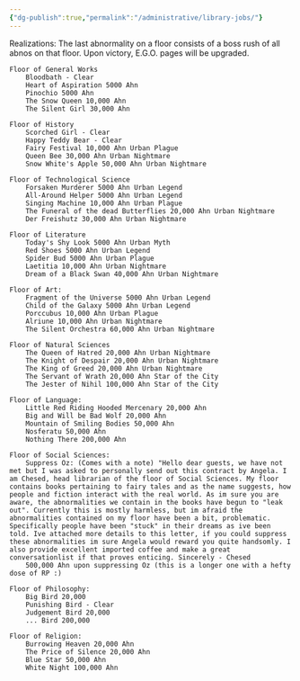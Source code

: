 ```yaml
---
{"dg-publish":true,"permalink":"/administrative/library-jobs/"}
---
```


Realizations: The last abnormality on a floor consists of a boss rush of all abnos on that floor. Upon victory, E.G.O. pages will be upgraded.

	Floor of General Works
		Bloodbath - Clear
		Heart of Aspiration 5000 Ahn
		Pinochio 5000 Ahn
		The Snow Queen 10,000 Ahn
		The Silent Girl 30,000 Ahn 
		
	Floor of History
		Scorched Girl - Clear
		Happy Teddy Bear - Clear
		Fairy Festival 10,000 Ahn Urban Plague
		Queen Bee 30,000 Ahn Urban Nightmare
		Snow White's Apple 50,000 Ahn Urban Nightmare
		
	Floor of Technological Science
		Forsaken Murderer 5000 Ahn Urban Legend
		All-Around Helper 5000 Ahn Urban Legend
		Singing Machine 10,000 Ahn Urban Plague
		The Funeral of the dead Butterflies 20,000 Ahn Urban Nightmare
		Der Freishutz 30,000 Ahn Urban Nightmare
		
	Floor of Literature
		Today's Shy Look 5000 Ahn Urban Myth
		Red Shoes 5000 Ahn Urban Legend
		Spider Bud 5000 Ahn Urban Plague
		Laetitia 10,000 Ahn Urban Nightmare
		Dream of a Black Swan 40,000 Ahn Urban Nightmare
		
	Floor of Art:
		Fragment of the Universe 5000 Ahn Urban Legend
		Child of the Galaxy 5000 Ahn Urban Legend
		Porccubus 10,000 Ahn Urban Plague
		Alriune 10,000 Ahn Urban Nightmare
		The Silent Orchestra 60,000 Ahn Urban Nightmare
		
	Floor of Natural Sciences
		The Queen of Hatred 20,000 Ahn Urban Nightmare
		The Knight of Despair 20,000 Ahn Urban Nightmare
		The King of Greed 20,000 Ahn Urban Nightmare
		The Servant of Wrath 20,000 Ahn Star of the City
		The Jester of Nihil 100,000 Ahn Star of the City
		
	Floor of Language:
		Little Red Riding Hooded Mercenary 20,000 Ahn
		Big and Will be Bad Wolf 20,000 Ahn
		Mountain of Smiling Bodies 50,000 Ahn
		Nosferatu 50,000 Ahn
		Nothing There 200,000 Ahn
		
	Floor of Social Sciences:
		Suppress Oz: (Comes with a note) "Hello dear guests, we have not met but I was asked to personally send out this contract by Angela. I am Chesed, head librarian of the floor of Social Sciences. My floor contains books pertaining to fairy tales and as the name suggests, how people and fiction interact with the real world. As im sure you are aware, the abnormalities we contain in the books have begun to "leak out". Currently this is mostly harmless, but im afraid the abnormalities contained on my floor have been a bit, problematic. Specifically people have been "stuck" in their dreams as ive been told. Ive attached more details to this letter, if you could suppress these abnormalities im sure Angela would reward you quite handsomly. I also provide excellent imported coffee and make a great conversationlist if that proves enticing. Sincerely - Chesed
		500,000 Ahn upon suppressing Oz (this is a longer one with a hefty dose of RP :)
		
	Floor of Philosophy:
		Big Bird 20,000
		Punishing Bird - Clear
		Judgement Bird 20,000
		... Bird 200,000
		
	Floor of Religion:
		Burrowing Heaven 20,000 Ahn
		The Price of Silence 20,000 Ahn
		Blue Star 50,000 Ahn
		White Night 100,000 Ahn
    